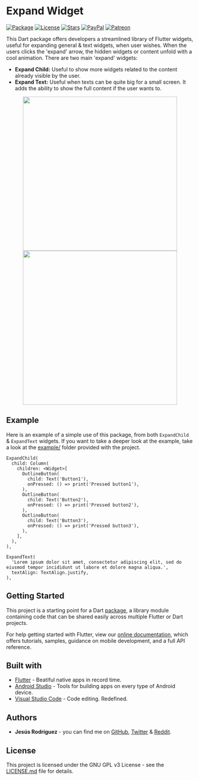 # Expand Widget
[![Package](https://img.shields.io/pub/v/row_collection.svg?style=for-the-badge)](https://pub.dartlang.org/packages/expand_widget)
[![License](https://img.shields.io/github/license/jesusrp98/row_collection.svg?style=for-the-badge)](https://www.gnu.org/licenses/gpl-3.0.en.html)
[![Stars](https://img.shields.io/github/stars/jesusrp98/row_collection.svg?style=for-the-badge)](https://github.com/jesusrp98/expand_widget/stargazers)
[![PayPal](https://img.shields.io/badge/Donate-PayPal-blue.svg?style=for-the-badge)](https://www.paypal.com/paypalme/my/profile)
[![Patreon](https://img.shields.io/badge/Support-Patreon-orange.svg?style=for-the-badge)](https://www.patreon.com/jesusrp98)

This Dart package offers developers a streamlined library of Flutter widgets, useful for expanding general & text widgets, when user wishes.
When the users clicks the 'expand' arrow, the hidden widgets or content unfold with a cool animation.
There are two main 'expand' widgets:
* **Expand Child:** Useful to show more widgets related to the content already visible by the user.
* **Expand Text:** Useful when texts can be quite big for a small screen. It adds the ability to show the full content if the user wants to.

<p align="center">
  <img src="https://raw.githubusercontent.com/jesusrp98/expand_widget/master/screenshots/0.png" width="415" hspace="8">
  <img src="https://raw.githubusercontent.com/jesusrp98/expand_widget/master/screenshots/1.png" width="415" hspace="8">
</p>

## Example
Here is an example of a simple use of this package, from both `ExpandChild` & `ExpandText` widgets. If you want to take a deeper look at the example, take a look at the [example/](https://github.com/jesusrp98/expand_widget/tree/master/example) folder provided with the project.
```
ExpandChild(
  child: Column(
    children: <Widget>[
      OutlineButton(
        child: Text('Button1'),
        onPressed: () => print('Pressed button1'),
      ),
      OutlineButton(
        child: Text('Button2'),
        onPressed: () => print('Pressed button2'),
      ),
      OutlineButton(
        child: Text('Button3'),
        onPressed: () => print('Pressed button3'),
      ),
    ],
  ),
),
```
```
ExpandText(
  'Lorem ipsum dolor sit amet, consectetur adipiscing elit, sed do eiusmod tempor incididunt ut labore et dolore magna aliqua.',
  textAlign: TextAlign.justify,
),
```

## Getting Started
This project is a starting point for a Dart [package](https://flutter.io/developing-packages/), a library module containing code that can be shared easily across multiple Flutter or Dart projects.

For help getting started with Flutter, view our [online documentation](https://flutter.io/docs), which offers tutorials, samples, guidance on mobile development, and a full API reference.

## Built with
* [Flutter](https://flutter.io/) - Beatiful native apps in record time.
* [Android Studio](https://developer.android.com/studio/index.html/) - Tools for building apps on every type of Android device.
* [Visual Studio Code](https://code.visualstudio.com/) - Code editing. Redefined.

## Authors
* **Jesús Rodríguez** - you can find me on [GitHub](https://github.com/jesusrp98), [Twitter](https://twitter.com/jesusrp98) & [Reddit](https://www.reddit.com/user/jesusrp98).

## License
This project is licensed under the GNU GPL v3 License - see the [LICENSE.md](LICENSE.md) file for details.
